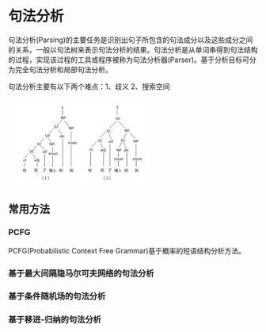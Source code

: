 # 句法分析

句法分析\(Parsing\)的主要任务是识别出句子所包含的句法成分以及这些成分之间的关系，一般以句法树来表示句法分析的结果。句法分析是从单词串得到句法结构的过程，实现该过程的工具或程序被称为句法分析器\(Parser\)。基于分析目标可分为完全句法分析和局部句法分析。

句法分析主要有以下两个难点：1、歧义    2、搜索空间

 

![&#x53E5;&#x6CD5;&#x6811;&#x793A;&#x4F8B;\(&#x4E0D;&#x540C;&#x6811;&#x5E93;&#x7684;&#x53E5;&#x6CD5;&#x89E3;&#x6790;&#x5668;&#x7ED3;&#x679C;&#x4E0D;&#x540C;\)](../../.gitbook/assets/download.jpeg)

## 常用方法

### PCFG

PCFG\(Probabilistic Context Free Grammar\)基于概率的短语结构分析方法。

### 基于最大间隔隐马尔可夫网络的句法分析

### 基于条件随机场的句法分析

### 基于移进-归纳的句法分析

  




